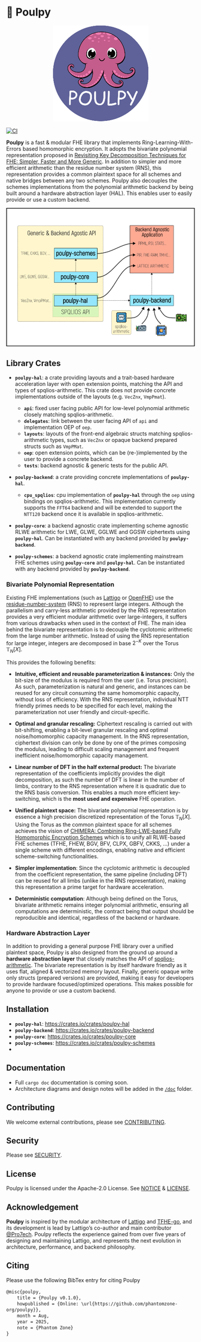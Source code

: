 
# 🐙 Poulpy

<p  align="center">
<img  src="poulpy.png"  />
</p>

[![CI](https://github.com/phantomzone-org/poulpy/actions/workflows/ci.yml/badge.svg?branch=main)](https://github.com/phantomzone-org/poulpy/actions/workflows/ci.yml)

**Poulpy** is a fast & modular FHE library that implements Ring-Learning-With-Errors based homomorphic encryption. It adopts the bivariate polynomial representation proposed in [Revisiting Key Decomposition Techniques for FHE: Simpler, Faster and More Generic](https://eprint.iacr.org/2023/771). In addition to simpler and more efficient arithmetic than the residue number system (RNS), this representation provides a common plaintext space for all schemes and native bridges between any two schemes. Poulpy also decouples the schemes implementations from the polynomial arithmetic backend by being built around a hardware abstraction layer (HAL). This enables user to easily provide or use a custom backend.

<p  align="center">
<img  src="docs/lib_diagram.png"  />
</p>

## Library Crates

- **`poulpy-hal`**: a crate providing layouts and a trait-based hardware acceleration layer with open extension points, matching the API and types of spqlios-arithmetic. This crate does not provide concrete implementations outside of the layouts (e.g. `VecZnx`, `VmpPmat`).
  - **`api`**: fixed user facing public API for low-level polynomial arithmetic closely matching spqlios-arithmetic.
  - **`delegates`**: link between the user facing API of `api` and implementation OEP of `oep`. 
  - **`layouts`**: layouts of the front-end algebraic structs matching spqlios-arithmetic types, such as `VecZnx` or opaque backend prepared structs such as `VmpPMat`.
  - **`oep`**: open extension points, which can be (re-)implemented by the user to provide a concrete backend.
  - **`tests`**: backend agnostic & generic tests for the public API.

- **`poulpy-backend`**: a crate providing concrete implementations of **`poulpy-hal`**.
  - **`cpu_spqlios`**: cpu implementation of **`poulpy-hal`** through the `oep` using bindings on spqlios-arithmetic. This implementation currently supports the `FFT64` backend and will be extended to support the `NTT120` backend once it is available in spqlios-arithmetic.

- **`poulpy-core`**: a backend agnostic crate implementing scheme agnostic RLWE arithmetic for LWE, GLWE, GGLWE and GGSW ciphertexts using **`poulpy-hal`**. Can be instantiated with any backend provided by **`poulpy-backend`**.

- **`poulpy-schemes`**: a backend agnostic crate implementing mainstream FHE schemes using **`poulpy-core`** and **`poulpy-hal`**. Can be instantiated with any backend provided by **`poulpy-backend`**.

### Bivariate Polynomial Representation

Existing FHE implementations (such as [Lattigo](https://github.com/tuneinsight/lattigo) or [OpenFHE](https://github.com/openfheorg/openfhe-development)) use the [residue-number-system](https://en.wikipedia.org/wiki/Residue_number_system) (RNS) to represent large integers. Although the parallelism and carry-less arithmetic provided by the RNS representation provides a very efficient modular arithmetic over large-integers, it suffers from various drawbacks when used in the context of FHE. The main idea behind the bivariate representation is to decouple the cyclotomic arithmetic from the large number arithmetic. Instead of using the RNS representation for large integer, integers are decomposed in base $2^{-K}$ over the Torus $\mathbb{T}_{N}[X]$. 

This provides the following benefits:

- **Intuitive, efficient and reusable parameterization & instances:** Only the bit-size of the modulus is required from the user (i.e. Torus precision). As such, parameterization is natural and generic, and instances can be reused for any circuit consuming the same homomorphic capacity, without loss of efficiency. With the RNS representation, individual NTT friendly primes needs to be specified for each level, making the parameterization not user friendly and circuit-specific.

- **Optimal and granular rescaling:** Ciphertext rescaling is carried out with bit-shifting, enabling a bit-level granular rescaling and optimal noise/homomorphic capacity management. In the RNS representation, ciphertext division can only be done by one of the primes composing the modulus, leading to difficult scaling management and frequent inefficient noise/homomorphic capacity management.

- **Linear number of DFT in the half external product:** The bivariate representation of the coefficients implicitly provides the digit decomposition, as such the number of DFT is linear in the number of limbs, contrary to the RNS representation where it is quadratic due to the RNS basis conversion. This enables a much more efficient key-switching, which is the **most used and expensive** FHE operation. 

- **Unified plaintext space:** The bivariate polynomial representation is by essence a high precision discretized representation of the Torus $\mathbb{T}_{N}[X]$. Using the Torus as the common plaintext space for all schemes achieves the vision of [CHIMERA: Combining Ring-LWE-based Fully Homomorphic Encryption Schemes](https://eprint.iacr.org/2018/758) which is to unify all RLWE-based FHE schemes (TFHE, FHEW, BGV, BFV, CLPX, GBFV, CKKS, ...) under a single scheme with different encodings, enabling native and efficient scheme-switching functionalities.

- **Simpler implementation**: Since the cyclotomic arithmetic is decoupled from the coefficient representation, the same pipeline (including DFT) can be reused for all limbs (unlike in the RNS representation), making this representation a prime target for hardware acceleration.

- **Deterministic computation**: Although being defined on the Torus, bivariate arithmetic remains integer polynomial arithmetic, ensuring all computations are deterministic, the contract being that output should be reproducible and identical, regardless of the backend or hardware.

### Hardware Abstraction Layer 

In addition to providing a general purpose FHE library over a unified plaintext space, Poulpy is also designed from the ground up around a **hardware abstraction layer** that closely matches the API of [spqlios-arithmetic](https://github.com/tfhe/spqlios-arithmetic). The bivariate representation is by itself hardware friendly as it uses flat, aligned & vectorized memory layout. Finally, generic opaque write only structs (prepared versions) are provided, making it easy for developers to provide hardware focused/optimized operations. This makes possible for anyone to provide or use a custom backend.

## Installation

- **`poulpy-hal`**: https://crates.io/crates/poulpy-hal
- **`poulpy-backend`**: https://crates.io/crates/poulpy-backend
- **`poulpy-core`**: https://crates.io/crates/poulpy-core
- **`poulpy-schemes`**: https://crates.io/crates/poulpy-schemes
- 
## Documentation

* Full `cargo doc` documentation is coming soon.
* Architecture diagrams and design notes will be added in the [`/doc`](./doc) folder.

## Contributing

We welcome external contributions, please see [CONTRIBUTING](./CONTRIBUTING.md).

## Security

Please see [SECURITY](./SECURITY.md).

## License

Poulpy is licensed under the Apache-2.0 License. See [NOTICE](./NOTICE) & [LICENSE](./LICENSE).

## Acknowledgement

**Poulpy** is inspired by the modular architecture of [Lattigo](https://github.com/tuneinsight/lattigo) and [TFHE-go](https://github.com/sp301415/tfhe-go), and its development is lead by Lattigo’s co-author and main contributor [@Pro7ech](https://github.com/Pro7ech). Poulpy reflects the experience gained from over five years of designing and maintaining Lattigo, and represents the next evolution in architecture, performance, and backend philosophy.

## Citing
Please use the following BibTex entry for citing Poulpy

    @misc{poulpy,
	    title = {Poulpy v0.1.0},
	    howpublished = {Online: \url{https://github.com/phantomzone-org/poulpy}},
	    month = Aug,
	    year = 2025,
	    note = {Phantom Zone}
    }
